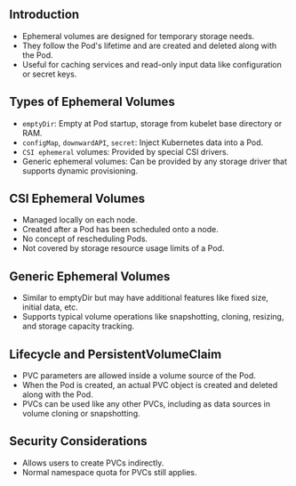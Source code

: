 ## Introduction
- Ephemeral volumes are designed for temporary storage needs.
- They follow the Pod's lifetime and are created and deleted along with the Pod.
- Useful for caching services and read-only input data like configuration or secret keys.


## Types of Ephemeral Volumes
- `emptyDir`: Empty at Pod startup, storage from kubelet base directory or RAM.
- `configMap`, `downwardAPI`, `secret`: Inject Kubernetes data into a Pod.
- `CSI ephemeral` volumes: Provided by special CSI drivers.
- Generic ephemeral volumes: Can be provided by any storage driver that supports dynamic provisioning.


## CSI Ephemeral Volumes
- Managed locally on each node.
- Created after a Pod has been scheduled onto a node.
- No concept of rescheduling Pods.
- Not covered by storage resource usage limits of a Pod.


## Generic Ephemeral Volumes
- Similar to emptyDir but may have additional features like fixed size, initial data, etc.
- Supports typical volume operations like snapshotting, cloning, resizing, and storage capacity tracking.


## Lifecycle and PersistentVolumeClaim
- PVC parameters are allowed inside a volume source of the Pod.
- When the Pod is created, an actual PVC object is created and deleted along with the Pod.
- PVCs can be used like any other PVCs, including as data sources in volume cloning or snapshotting.


## Security Considerations
- Allows users to create PVCs indirectly.
- Normal namespace quota for PVCs still applies.
